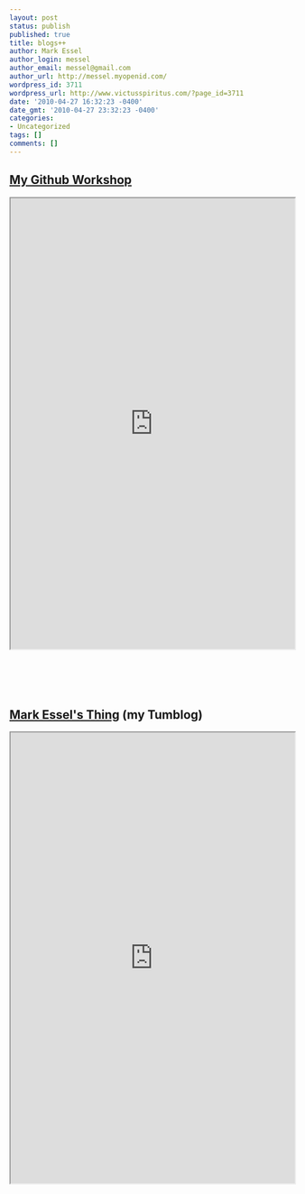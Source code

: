 ```yaml
---
layout: post
status: publish
published: true
title: blogs++
author: Mark Essel
author_login: messel
author_email: messel@gmail.com
author_url: http://messel.myopenid.com/
wordpress_id: 3711
wordpress_url: http://www.victusspiritus.com/?page_id=3711
date: '2010-04-27 16:32:23 -0400'
date_gmt: '2010-04-27 23:32:23 -0400'
categories:
- Uncategorized
tags: []
comments: []
---
```

<h2><a href="http://victusfate.github.com">My Github Workshop</a></h2>
<p><iframe src="http://victusfate.github.com" width="100%" height="800"></iframe></p>
<div style="height:1.4em;visibility:hidden;">spooky</div>
<div style="height:1.4em;visibility:hidden;">ninja</div>
<div style="height:1.4em;visibility:hidden;">spaces</div>
<h2><a href="http://messel.tumblr.com">Mark Essel's Thing</a> (my Tumblog)</h2>
<p><iframe src="http://messel.tumblr.com" width="100%" height="800"></iframe></p>
